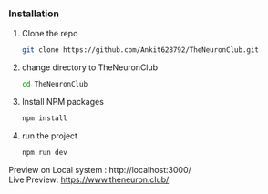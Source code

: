 
### Installation

1. Clone the repo
   ```sh
   git clone https://github.com/Ankit628792/TheNeuronClub.git
   ```
2. change directory to TheNeuronClub 
   ```sh
   cd TheNeuronClub
   ```   
3. Install NPM packages
   ```sh
   npm install
   ```
4. run the project
   ```sh
   npm run dev
   ```   
   
Preview on Local system : http://localhost:3000/
<br />
Live Preview: https://www.theneuron.club/
